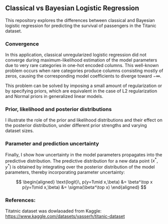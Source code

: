 ## Classical vs Bayesian Logistic Regression

This repository explores the differences between classical and Bayesian logistic regression for predicting the survival of passengers in the Titanic dataset.

### Convergence
In this application, classical unregularized logistic regression did not converge during maximum-likelihood estimation of the model parameters due to very rare categories in one-hot encoded columns. This well-known problem occurs when rare categories produce columns consisting mostly of zeros, causing the corresponding model coefficients to diverge toward −∞.

This problem can be solved by imposing a small amount of regularization or by specifying priors, which are equivalent in the case of L2 regularization and Normal priors in generalized linear models.

### Prior, likelihood and posterior distributions
I illustrate the role of the prior and likelihood distributions and their effect on the posterior distribution, under different prior strengths and varying dataset sizes.

### Parameter and prediction uncertainty
Finally, I show how uncertainty in the model parameters propagates into the predictive distribution. The predictive distribution for a new data point $(x^*, y^*)$ is obtained by integrating over the posterior distribution of the model parameters, thereby incorporating parameter uncertainty:

$$
\begin{aligned}
\text{logit}\, p(y=1\mid x,\beta) &= \beta^\top x p(y=1\mid x,\beta) &= \sigma(\beta^\top x)
\end{aligned}
$$

### References:
Titatnic dataset was dowlaoaded from Kaggle: https://www.kaggle.com/datasets/yasserh/titanic-dataset
